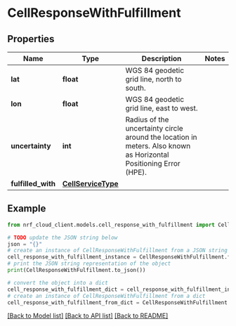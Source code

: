 # CellResponseWithFulfillment


## Properties

Name | Type | Description | Notes
------------ | ------------- | ------------- | -------------
**lat** | **float** | WGS 84 geodetic grid line, north to south. | 
**lon** | **float** | WGS 84 geodetic grid line, east to west. | 
**uncertainty** | **int** | Radius of the uncertainty circle around the location in meters. Also known as Horizontal Positioning Error (HPE). | 
**fulfilled_with** | [**CellServiceType**](CellServiceType.md) |  | 

## Example

```python
from nrf_cloud_client.models.cell_response_with_fulfillment import CellResponseWithFulfillment

# TODO update the JSON string below
json = "{}"
# create an instance of CellResponseWithFulfillment from a JSON string
cell_response_with_fulfillment_instance = CellResponseWithFulfillment.from_json(json)
# print the JSON string representation of the object
print(CellResponseWithFulfillment.to_json())

# convert the object into a dict
cell_response_with_fulfillment_dict = cell_response_with_fulfillment_instance.to_dict()
# create an instance of CellResponseWithFulfillment from a dict
cell_response_with_fulfillment_from_dict = CellResponseWithFulfillment.from_dict(cell_response_with_fulfillment_dict)
```
[[Back to Model list]](../README.md#documentation-for-models) [[Back to API list]](../README.md#documentation-for-api-endpoints) [[Back to README]](../README.md)



